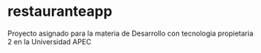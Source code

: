 # restauranteapp
Proyecto asignado para la materia de Desarrollo con tecnologia propietaria 2 en la Universidad APEC
